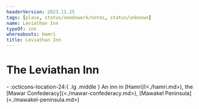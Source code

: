 ```yaml
---
headerVersion: 2023.11.25
tags: [place, status/needswork/notes, status/unknown]
name: Leviathan Inn
typeOf: inn
whereabouts: Hamri
title: Leviathan Inn
---
```

# The Leviathan Inn
<div class="grid cards ext-narrow-margin ext-one-column" markdown>
-    :octicons-location-24:{ .lg .middle } An inn in [Hamri](<./hamri.md>), the [Mawar Confederacy](<./mawar-confederacy.md>), [Mawakel Peninsula](<./mawakel-peninsula.md>)  
</div>

